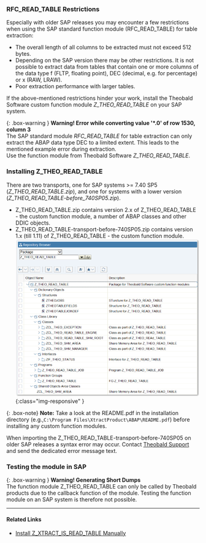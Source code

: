 ### RFC_READ_TABLE Restrictions
Especially with older SAP releases you may encounter a few restrictions when using the SAP standard function module (RFC_READ_TABLE) for table extraction:

- The overall length of all columns to be extracted must not exceed 512 bytes.
- Depending on the SAP version there may be other restrictions. 
  It is not possible to extract data from tables that contain one or more columns of the data type f (FLTP, floating point), DEC (decimal, e.g. for percentage) or x (RAW, LRAW).
- Poor extraction performance with larger tables.

If the above-mentioned restrictions hinder your work, install the Theobald Software custom function module *Z_THEO_READ_TABLE* on your SAP system. 

{: .box-warning }
**Warning! Error while converting value '\*.0' of row 1530, column 3** <br>
The SAP standard module *RFC_READ_TABLE* for table extraction  can only extract the ABAP data type DEC to a limited extent. This leads to the mentioned example error during extraction.<br>
Use the function module from Theobald Software *Z_THEO_READ_TABLE*.

### Installing Z_THEO_READ_TABLE 

There are two transports, one for SAP systems >= 7.40 SP5 (*Z_THEO_READ_TABLE.zip*), and one for systems with a lower version (*Z_THEO_READ_TABLE-before_740SP05.zip*).<br>

- Z_THEO_READ_TABLE.zip contains version 2.x of Z_THEO_READ_TABLE - the custom function module, a number of ABAP classes and other DDIC objects.  
- Z_THEO_READ_TABLE-transport-before-740SP05.zip contains version 1.x (till 1.11) of Z_THEO_READ_TABLE - the custom function module.
![Z_THEO_READ_TABLE_SE80](/img/content/Z_THEO_READ_TABLE_SE80.png){:class="img-responsive" }

{: .box-note}
**Note:** Take a look at the README.pdf in the installation directory (e.g.,`C:\Program Files\XtractProduct\ABAP\README.pdf`) before installing any custom function modules.

When importing the Z_THEO_READ_TABLE-transport-before-740SP05 on older SAP releases a syntax error may occur. Contact [Theobald Support](mailto:support@theobald-software.com) and send the dedicated error message text.

### Testing the module in SAP

{: .box-warning }
**Warning! Generating Short Dumps** <br>
The function module Z_THEO_READ_TABLE can only be called by Theobald products due to the callback function of the module.
Testing the function module on an SAP system is therefore not possible.


***********
#### Related Links
- [Install Z_XTRACT_IS_READ_TABLE Manually](https://kb.theobald-software.com/sap/custom-function-module-manual-installation#install-z_xtract_is_table)